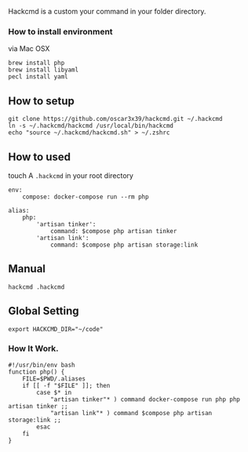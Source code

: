 Hackcmd is a custom your command in your folder directory.

### How to install environment

via Mac OSX
```
brew install php
brew install libyaml
pecl install yaml
```

## How to setup
```
git clone https://github.com/oscar3x39/hackcmd.git ~/.hackcmd
ln -s ~/.hackcmd/hackcmd /usr/local/bin/hackcmd
echo "source ~/.hackcmd/hackcmd.sh" > ~/.zshrc
```

## How to used

touch A `.hackcmd` in your root directory
```
env:
    compose: docker-compose run --rm php

alias:
    php:
        'artisan tinker':
            command: $compose php artisan tinker
        'artisan link':
            command: $compose php artisan storage:link
```

## Manual
```
hackcmd .hackcmd
```

## Global Setting
```
export HACKCMD_DIR="~/code"
```

### How It Work.
```
#!/usr/bin/env bash
function php() {
	FILE=$PWD/.aliases
	if [[ -f "$FILE" ]]; then
		case $* in
			"artisan tinker"* ) command docker-compose run php php artisan tinker ;;
            "artisan link"* ) command $compose php artisan storage:link ;;
		esac
	fi
}
```